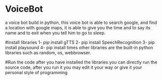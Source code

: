 # VoiceBot
a voice bot build in python, this voice bot is able to search google, and find a location with google maps, it is able to give you the time and to say its name and to exit when you tell him to go to sleep.

#install libraries
1- pip install gTTS
2- pip install SpeechRecognition
3- pip install playsound
4- pip install times
other libraries are the built-in python libraries such as random, os, webbrowser.

#Run the code
after you have installed the libraries you can directly run the source code, after you run it you may edit it your way or give it your personal style of programming
